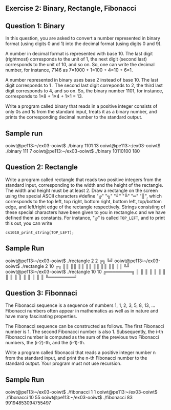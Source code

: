 Exercise 2: Binary, Rectangle, Fibonacci
----------------------------------------

Question 1: Binary
------------------

In this question, you are asked to convert a number
represented in binary format (using digits 0 and 1) into
the decimal format (using digits 0 and 9).

A number in decimal format is represented with base 10.
The last digit (rightmost) corresponds to the unit of
1, the next digit (second last) corresponds to the unit
of 10, and so on. So, one can write the decimal number,
for instance, 7146 as 7×1000 + 1×100 + 4×10 + 6×1.

A number represented in binary uses base 2 instead of
base 10.  The last digit corresponds to 1 . The second last
digit correponds to 2, the third last digit corresponds
to 4, and so on. So, the binary number 1101, for instance,
corresponds to 1×8 + 1×4 + 1×1 = 13.

Write a program called binary that reads in a positive
integer consists of only 0s and 1s from the standard input,
treats it as a binary number, and prints the corresponding
decimal number to the standard output.  

Sample run
----------

ooiwt@pe113:~/ex03-ooiwt$ ./binary
1101
13
ooiwt@pe113:~/ex03-ooiwt$ ./binary
111
7
ooiwt@pe113:~/ex03-ooiwt$ ./binary
10110100
180

Question 2: Rectangle
---------------------

Write a program called rectangle that reads two positive
integers from the standard input, corresponding to the
width and the height of the rectangle. The width and height
must be at least 2. Draw a rectangle on the screen using
the special ASCII characters #define "╔" "╗" "╝"
"╚" "═" "║", which corresponds to the top left, top
right, bottom right, bottom left, top/bottom edge, and
left/right edge of the rectangle respectively. Strings
consisting of these special characters have been
given to you in rectangle.c and we have defined them as
constants. For instance, "╔" is called `TOP_LEFT`, and to
print this out, you can write

```
cs1010_print_string(TOP_LEFT);
```

Sample Run
----------

ooiwt@pe113:~/ex03-ooiwt$ ./rectangle
2 2
╔╗
╚╝
ooiwt@pe113:~/ex03-ooiwt$ ./rectangle
2 10
╔╗
║║
║║
║║
║║
║║
║║
║║
║║
╚╝
ooiwt@pe113:~/ex03-ooiwt$ ./rectangle
10 10
╔════════╗
║        ║
║        ║
║        ║
║        ║
║        ║
║        ║
║        ║
║        ║
╚════════╝


Question 3: Fibonnaci
---------------------

The Fibonacci sequence is a sequence of numbers 1, 1, 2, 3,
5, 8, 13, ... Fibonacci numbers often appear in mathematics
as well as in nature and have many fascinating properties.

The Fibonacci sequence can be constructed as follows. The
first Fibonacci number is 1. The second Fibonacci number
is also 1. Subsequently, the i-th Fibonacci number is
computed as the sum of the previous two Fibonacci numbers,
the (i-2)-th, and the (i-1)-th.

Write a program called fibonacci that reads a positive
integer number n from the standard input, and print the
n-th Fibonacci number to the standard output. Your program
must not use recursion.

Sample Run
----------
ooiwt@pe113:~/ex03-ooiwt$ ./fibonacci
1
1
ooiwt@pe113:~/ex03-ooiwt$ ./fibonacci
10
55
ooiwt@pe113:~/ex03-ooiwt$ ./fibonacci
83
99194853094755497
